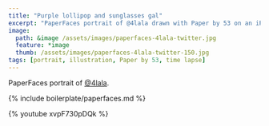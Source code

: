 ```yaml
---
title: "Purple lollipop and sunglasses gal"
excerpt: "PaperFaces portrait of @4lala drawn with Paper by 53 on an iPad."
image: 
  path: &image /assets/images/paperfaces-4lala-twitter.jpg 
  feature: *image
  thumb: /assets/images/paperfaces-4lala-twitter-150.jpg
tags: [portrait, illustration, Paper by 53, time lapse]
---
```


PaperFaces portrait of [@4lala](http://twitter.com/4lala).

{% include boilerplate/paperfaces.md %}

{% youtube xvpF730pDQk %}
